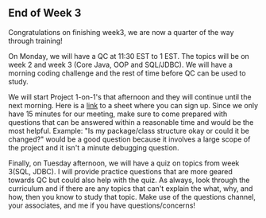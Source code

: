 ## End of Week 3
Congratulations on finishing week3, we are now a quarter of the way through training!

On Monday, we will have a QC at 11:30 EST to 1 EST. The topics will be on week 2 and week 3 (Core Java, OOP and SQL/JDBC). We will have a morning coding challenge and the rest of time before QC can be used to study. 

We will start Project 1-on-1's that afternoon and they will continue until the next morning. Here is a [link](https://docs.google.com/spreadsheets/d/1DwqpaeeQjxYECkZk-3ioR5BY_fC6G2CKBUsVIlbfvu0/edit#gid=0) to a sheet where you can sign up. Since we only have 15 minutes for our meeting, make sure to come prepared with questions that can be answered within a reasonable time and would be the most helpful. Example: "Is my package/class structure okay or could it be changed?" would be a good question because it involves a large scope of the project and it isn't a minute debugging question. 

Finally, on Tuesday afternoon, we will have a quiz on topics from week 3(SQL, JDBC). I will provide practice questions that are more geared towards QC but could also help with the quiz. As always, look through the curriculum and if there are any topics that can't explain the what, why, and how, then you know to study that topic. Make use of the questions channel, your associates, and me if you have questions/concerns!
